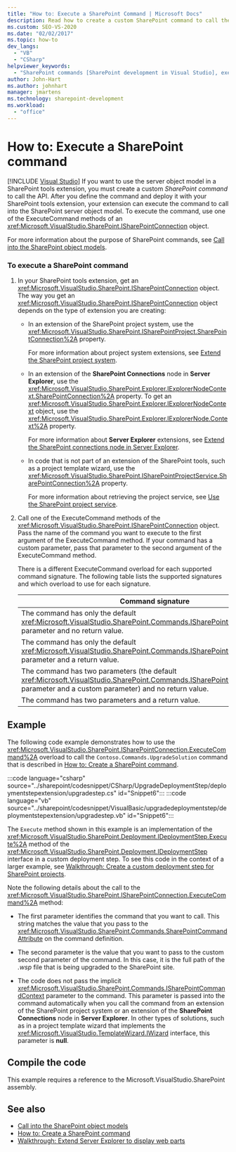 ```yaml
---
title: "How to: Execute a SharePoint Command | Microsoft Docs"
description: Read how to create a custom SharePoint command to call the server object model API from a SharePoint tools extension.
ms.custom: SEO-VS-2020
ms.date: "02/02/2017"
ms.topic: how-to
dev_langs:
  - "VB"
  - "CSharp"
helpviewer_keywords:
  - "SharePoint commands [SharePoint development in Visual Studio], executing"
author: John-Hart
ms.author: johnhart
manager: jmartens
ms.technology: sharepoint-development
ms.workload:
  - "office"
---
```

# How to: Execute a SharePoint command

 [!INCLUDE [Visual Studio](~/includes/applies-to-version/vs-windows-only.md)]
  If you want to use the server object model in a SharePoint tools extension, you must create a custom *SharePoint command* to call the API. After you define the command and deploy it with your SharePoint tools extension, your extension can execute the command to call into the SharePoint server object model. To execute the command, use one of the ExecuteCommand methods of an <xref:Microsoft.VisualStudio.SharePoint.ISharePointConnection> object.

 For more information about the purpose of SharePoint commands, see [Call into the SharePoint object models](../sharepoint/calling-into-the-sharepoint-object-models.md).

### To execute a SharePoint command

1. In your SharePoint tools extension, get an <xref:Microsoft.VisualStudio.SharePoint.ISharePointConnection> object. The way you get an <xref:Microsoft.VisualStudio.SharePoint.ISharePointConnection> object depends on the type of extension you are creating:

    - In an extension of the SharePoint project system, use the <xref:Microsoft.VisualStudio.SharePoint.ISharePointProject.SharePointConnection%2A> property.

         For more information about project system extensions, see [Extend the SharePoint project system](../sharepoint/extending-the-sharepoint-project-system.md).

    - In an extension of the **SharePoint Connections** node in **Server Explorer**, use the <xref:Microsoft.VisualStudio.SharePoint.Explorer.IExplorerNodeContext.SharePointConnection%2A> property. To get an <xref:Microsoft.VisualStudio.SharePoint.Explorer.IExplorerNodeContext> object, use the <xref:Microsoft.VisualStudio.SharePoint.Explorer.IExplorerNode.Context%2A> property.

         For more information about **Server Explorer** extensions, see [Extend the SharePoint connections node in Server Explorer](../sharepoint/extending-the-sharepoint-connections-node-in-server-explorer.md).

    - In code that is not part of an extension of the SharePoint tools, such as a project template wizard, use the <xref:Microsoft.VisualStudio.SharePoint.ISharePointProjectService.SharePointConnection%2A> property.

         For more information about retrieving the project service, see [Use the SharePoint project service](../sharepoint/using-the-sharepoint-project-service.md).

2. Call one of the ExecuteCommand methods of the <xref:Microsoft.VisualStudio.SharePoint.ISharePointConnection> object. Pass the name of the command you want to execute to the first argument of the ExecuteCommand method. If your command has a custom parameter, pass that parameter to the second argument of the ExecuteCommand method.

     There is a different ExecuteCommand overload for each supported command signature. The following table lists the supported signatures and which overload to use for each signature.

    |Command signature|ExecuteCommand overload to use|
    |-----------------------|------------------------------------|
    |The command has only the default <xref:Microsoft.VisualStudio.SharePoint.Commands.ISharePointCommandContext> parameter and no return value.|<xref:Microsoft.VisualStudio.SharePoint.ISharePointConnection.ExecuteCommand%2A>|
    |The command has only the default <xref:Microsoft.VisualStudio.SharePoint.Commands.ISharePointCommandContext> parameter and a return value.|<xref:Microsoft.VisualStudio.SharePoint.ISharePointConnection.ExecuteCommand%2A>|
    |The command has two parameters (the default <xref:Microsoft.VisualStudio.SharePoint.Commands.ISharePointCommandContext> parameter and a custom parameter) and no return value.|<xref:Microsoft.VisualStudio.SharePoint.ISharePointConnection.ExecuteCommand%2A>|
    |The command has two parameters and a return value.|<xref:Microsoft.VisualStudio.SharePoint.ISharePointConnection.ExecuteCommand%2A>|

## Example
 The following code example demonstrates how to use the <xref:Microsoft.VisualStudio.SharePoint.ISharePointConnection.ExecuteCommand%2A> overload to call the `Contoso.Commands.UpgradeSolution` command that is described in [How to: Create a SharePoint command](../sharepoint/how-to-create-a-sharepoint-command.md).

 :::code language="csharp" source="../sharepoint/codesnippet/CSharp/UpgradeDeploymentStep/deploymentstepextension/upgradestep.cs" id="Snippet6":::
 :::code language="vb" source="../sharepoint/codesnippet/VisualBasic/upgradedeploymentstep/deploymentstepextension/upgradestep.vb" id="Snippet6":::

 The `Execute` method shown in this example is an implementation of the <xref:Microsoft.VisualStudio.SharePoint.Deployment.IDeploymentStep.Execute%2A> method of the <xref:Microsoft.VisualStudio.SharePoint.Deployment.IDeploymentStep> interface in a custom deployment step. To see this code in the context of a larger example, see [Walkthrough: Create a custom deployment step for SharePoint projects](../sharepoint/walkthrough-creating-a-custom-deployment-step-for-sharepoint-projects.md).

 Note the following details about the call to the <xref:Microsoft.VisualStudio.SharePoint.ISharePointConnection.ExecuteCommand%2A> method:

- The first parameter identifies the command that you want to call. This string matches the value that you pass to the <xref:Microsoft.VisualStudio.SharePoint.Commands.SharePointCommandAttribute> on the command definition.

- The second parameter is the value that you want to pass to the custom second parameter of the command. In this case, it is the full path of the *.wsp* file that is being upgraded to the SharePoint site.

- The code does not pass the implicit <xref:Microsoft.VisualStudio.SharePoint.Commands.ISharePointCommandContext> parameter to the command. This parameter is passed into the command automatically when you call the command from an extension of the SharePoint project system or an extension of the **SharePoint Connections** node in **Server Explorer**. In other types of solutions, such as in a project template wizard that implements the <xref:Microsoft.VisualStudio.TemplateWizard.IWizard> interface, this parameter is **null**.

## Compile the code
 This example requires a reference to the Microsoft.VisualStudio.SharePoint assembly.

## See also
- [Call into the SharePoint object models](../sharepoint/calling-into-the-sharepoint-object-models.md)
- [How to: Create a SharePoint command](../sharepoint/how-to-create-a-sharepoint-command.md)
- [Walkthrough: Extend Server Explorer to display web parts](../sharepoint/walkthrough-extending-server-explorer-to-display-web-parts.md)
